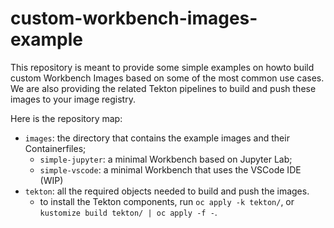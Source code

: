 # custom-workbench-images-example

This repository is meant to provide some simple examples on howto build custom Workbench Images based on some of the most common use cases. We are also providing the related Tekton pipelines to build and push these images to your image registry.

Here is the repository map:

* ```images```: the directory that contains the example images and their Containerfiles;
  * ```simple-jupyter```: a minimal Workbench based on Jupyter Lab;
  * ```simple-vscode```: a minimal Workbench that uses the VSCode IDE (WIP)
* ```tekton```: all the required objects needed to build and push the images.
  * to install the Tekton components, run ```oc apply -k tekton/```, or ```kustomize build tekton/ | oc apply -f -```.

